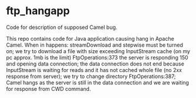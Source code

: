 # ftp_hangapp
Code for description of supposed Camel bug.

This repo contains code for Java application causing hang in Apache Camel.
When in happens:
  streamDownload and stepwise must be turned on;
  we try to download a file with size exceeding InputStream cache (on my pc approx. 1mb is the limit) FtpOperations:373
  the server is responding 150 and opening data connection;
  the data connection does not end because InputStream is waiting for reads and it has not cached whole file (no 2xx response from server);
  we try to change directory FtpOperations:387;
  Camel hangs as the server is still in the data connection and we are waiting for response from CWD command.  

